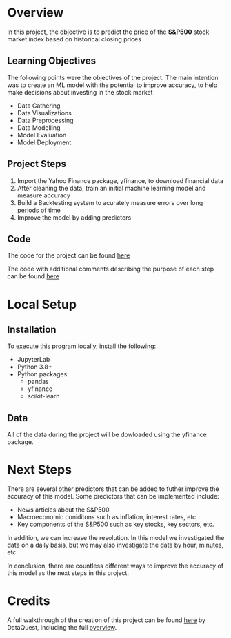 # Overview

In this project, the objective is to predict the price of the **S&P500** stock market index based on historical closing prices 

## Learning Objectives

The following points were the objectives of the project. The main intention was to create an ML model with the potential to improve accuracy, to help make decisions about investing in the stock market
- Data Gathering
- Data Visualizations
- Data Preprocessing
- Data Modelling
- Model Evaluation
- Model Deployment

## Project Steps

1. Import the Yahoo Finance package, yfinance, to download financial data
2. After cleaning the data, train an initial machine learning model and measure accuracy
3. Build a Backtesting system to acurately measure errors over long periods of time
4. Improve the model by adding predictors

## Code
The code for the project can be found [here](market_predictor/sp500_predictor.ipynb)

The code with additional comments describing the purpose of each step can be found [here](market_predictor/sp500_predictor_with_comments.ipynb)

# Local Setup

## Installation
To execute this program locally, install the following:
- JupyterLab
- Python 3.8+
- Python packages:
    - pandas
    - yfinance
    - scikit-learn

 ## Data
 All of the data during the project will be dowloaded using the yfinance package. 

 # Next Steps   

There are several other predictors that can be added to futher improve the accuracy of this model. Some predictors that can be implemented include:
- News articles about the S&P500
- Macroeconomic coniditons such as inflation, interest rates, etc.
- Key components of the S&P500 such as key stocks, key sectors, etc.

In addition, we can increase the resolution. In this model we investigated the data on a daily basis, but we may also investigate the data by hour, minutes, etc.

In conclusion, there are countless different ways to improve the accuracy of this model as the next steps in this project.

# Credits
A full walkthrough of the creation of this project can be found [here](https://youtu.be/1O_BenficgE?si=pPSiTyJhxNhc6dqZ) by DataQuest, including the full [overview](https://github.com/dataquestio/project-walkthroughs/blob/master/sp_500/market_prediction.ipynb).

